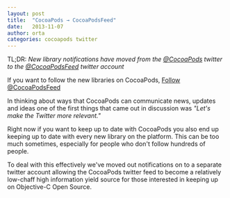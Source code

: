 ```yaml
---
layout: post
title:  "CocoaPods → CocoaPodsFeed"
date:   2013-11-07
author: orta
categories: cocoapods twitter
---
```


TL;DR: _New library notifications have moved from the [@CocoaPods](http://twitter.com/CocoaPods) twitter to the [@CocoaPodsFeed](http://twitter.com/CocoaPodsFeed) twitter account_

If you want to follow the new libraries on CocoaPods, <a href="https://twitter.com/CocoaPodsFeed" class="twitter-follow-button" data-show-count="false" data-lang="en">Follow @CocoaPodsFeed</a>

<!-- more -->

In thinking about ways that CocoaPods can communicate news, updates and ideas one of the first things that came out in discussion was _"Let's make the Twitter more relevant."_ 

Right now if you want to keep up to date with CocoaPods you also end up keeping up to date with every new library on the platform. This can be too much sometimes, especially for people who don't follow hundreds of people.

To deal with this effectively we've moved out notifications on to a separate twitter account allowing the CocoaPods twitter feed to become a relatively low-chaff high information yield source for those interested in keeping up on Objective-C Open Source.